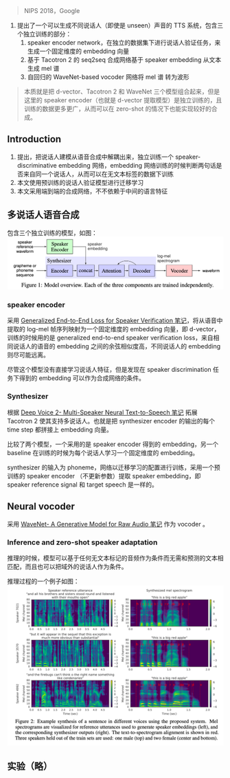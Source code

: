 > NIPS 2018，Google

1. 提出了一个可以生成不同说话人（即使是 unseen）声音的 TTS 系统，包含三个独立训练的部分：
	1. speaker encoder network，在独立的数据集下进行说话人验证任务，来生成一个固定维度的 embedding 向量
	2. 基于 Tacotron 2 的 seq2seq 合成网络基于 speaker embedding 从文本生成 mel 谱
	3. 自回归的 WaveNet-based vocoder 网络将 mel 谱 转为波形

> 本质就是把 d-vector、Tacotron 2 和 WaveNet 三个模型组合起来，但是这里的 speaker encoder（也就是 d-vector 提取模型）是独立训练的，且训练的数据更多更广，从而可以在 zero-shot 的情况下也能实现较好的合成。

## Introduction

1. 提出，把说话人建模从语音合成中解耦出来，独立训练一个 speaker-discriminative embedding 网络，embedding 网络训练的时候判断两句话是否来自同一个说话人，从而可以在无文本标签的数据下训练
2. 本文使用预训练的说话人验证模型进行迁移学习
3. 本文采用端到端的合成网络，不不依赖于中间的语言特征

## 多说话人语音合成

包含三个独立训练的模型，如图：
![](image/Pasted%20image%2020231022104308.png)

### speaker encoder

采用 [Generalized End-to-End Loss for Speaker Verification 笔记](../../声纹识别论文阅读笔记/Generalized%20End-to-End%20Loss%20for%20Speaker%20Verification%20笔记.md)，将从语音中提取的 log-mel 帧序列映射为一个固定维度的 embedding 向量，即 d-vector，训练的时候用的是 generalized end-to-end speaker verification loss，来自相同说话人的语音的 embedding 之间的余弦相似度高，不同说话人的 embedding 则尽可能远离。

尽管这个模型没有直接学习说话人特征，但是发现在 speaker discrimination 任务下得到的 embedding 可以作为合成网络的条件。

### Synthesizer

根据 [Deep Voice 2- Multi-Speaker Neural Text-to-Speech 笔记](../Deep%20Voice%202-%20Multi-Speaker%20Neural%20Text-to-Speech%20笔记.md) 拓展 Tacotron 2 使其支持多说话人。也就是把 synthesizer encoder 的输出的每个 time step 都拼接上 embedding 向量。

比较了两个模型，一个采用的是 speaker encoder 得到的 embedding，另一个 baseline 在训练的时候为每个说话人学习一个固定维度的 embedding。

synthesizer 的输入为 phoneme，网络以迁移学习的配置进行训练，采用一个预训练的 speaker encoder （不更新参数）提取 speaker embedding，即 speaker reference signal 和  target speech 是一样的。

## Neural vocoder

采用 [WaveNet- A Generative Model for Raw Audio 笔记](../WaveNet-%20A%20Generative%20Model%20for%20Raw%20Audio%20笔记.md) 作为 vocoder 。

### Inference and zero-shot speaker adaptation

推理的时候，模型可以基于任何无文本标记的音频作为条件而无需和预测的文本相匹配，而且也可以把域外的说话人作为条件。

推理过程的一个例子如图：
![](image/Pasted%20image%2020231022110530.png)


## 实验（略）